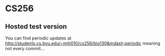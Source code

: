 # CS256

## Hosted test version

You can find periodic updates at http://students.cs.byu.edu/~jmh010/cs256/bio130&mdash;periodic meaning not every commit...
